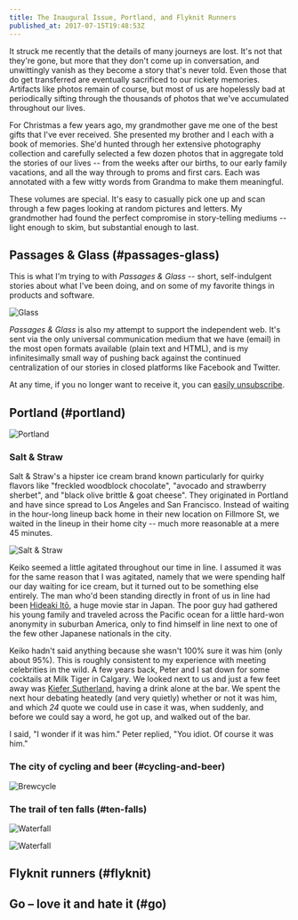 ```yaml
---
title: The Inaugural Issue, Portland, and Flyknit Runners
published_at: 2017-07-15T19:48:53Z
---
```


It struck me recently that the details of many journeys are
lost. It's not that they're gone, but more that they don't
come up in conversation, and unwittingly vanish as they
become a story that's never told. Even those that do get
transferred are eventually sacrificed to our rickety
memories. Artifacts like photos remain of course, but most
of us are hopelessly bad at periodically sifting through
the thousands of photos that we've accumulated throughout
our lives.

For Christmas a few years ago, my grandmother gave me one
of the best gifts that I've ever received. She presented my
brother and I each with a book of memories. She'd hunted
through her extensive photography collection and carefully
selected a few dozen photos that in aggregate told the
stories of our lives -- from the weeks after our births, to
our early family vacations, and all the way through to
proms and first cars. Each was annotated with a few witty
words from Grandma to make them meaningful.

These volumes are special. It's easy to casually pick one
up and scan through a few pages looking at random pictures
and letters. My grandmother had found the perfect
compromise in story-telling mediums -- light enough to
skim, but substantial enough to last.

## Passages & Glass (#passages-glass)

This is what I'm trying to with _Passages & Glass_ --
short, self-indulgent stories about what I've been doing,
and on some of my favorite things in products and software.

![Glass](/assets/passages/001-portland/DSCF5479@2x.jpg)

_Passages & Glass_ is also my attempt to support the
independent web. It's sent via the only universal
communication medium that we have (email) in the most open
formats available (plain text and HTML), and is my
infinitesimally small way of pushing back against the
continued centralization of our stories in closed platforms
like Facebook and Twitter.

At any time, if you no longer want to receive it, you can
[easily unsubscribe](%unsubscribe_url%).

## Portland (#portland)

![Portland](/assets/passages/001-portland/L1010468@2x.jpg)

### Salt & Straw

Salt & Straw's a hipster ice cream brand known particularly
for quirky flavors like "freckled woodblock chocolate",
"avocado and strawberry sherbet", and "black olive brittle
& goat cheese". They originated in Portland and have since
spread to Los Angeles and San Francisco. Instead of waiting
in the hour-long lineup back home in their new location on
Fillmore St, we waited in the lineup in their home city --
much more reasonable at a mere 45 minutes.

![Salt & Straw](/assets/passages/001-portland/L1010474@2x.jpg)

Keiko seemed a little agitated throughout our time in line.
I assumed it was for the same reason that I was agitated,
namely that we were spending half our day waiting for ice
cream, but it turned out to be something else entirely. The
man who'd been standing directly in front of us in line had
been [Hideaki Itō][ito], a huge movie star in Japan. The
poor guy had gathered his young family and traveled across
the Pacific ocean for a little hard-won anonymity in
suburban America, only to find himself in line next to one
of the few other Japanese nationals in the city.

Keiko hadn't said anything because she wasn't 100% sure it
was him (only about 95%). This is roughly consistent to my
experience with meeting celebrities in the wild. A few
years back, Peter and I sat down for some cocktails at Milk
Tiger in Calgary. We looked next to us and just a few feet
away was [Kiefer Sutherland][kiefer], having a drink alone
at the bar. We spent the next hour debating heatedly (and
very quietly) whether or not it was him, and which _24_
quote we could use in case it was, when suddenly, and
before we could say a word, he got up, and walked out of
the bar.

I said, "I wonder if it was him." Peter replied, "You
idiot. Of course it was him."

### The city of cycling and beer (#cycling-and-beer)

![Brewcycle](/assets/passages/001-portland/L1010517@2x.jpg)

### The trail of ten falls (#ten-falls)

![Waterfall](/assets/passages/001-portland/L1010633@2x.jpg)

![Waterfall](/assets/passages/001-portland/L1010739@2x.jpg)

## Flyknit runners (#flyknit)

## Go – love it and hate it (#go)

[ito]: https://en.wikipedia.org/wiki/Hideaki_It%C5%8D
[kiefer]: https://en.wikipedia.org/wiki/Kiefer_Sutherland
